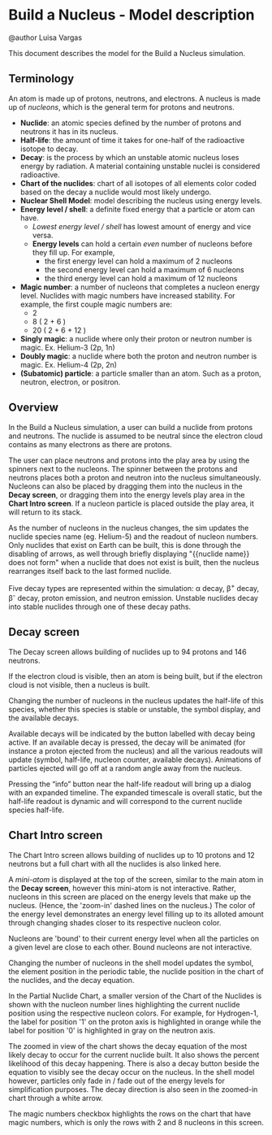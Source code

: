 # Build a Nucleus - Model description

@author Luisa Vargas

This document describes the model for the Build a Nucleus simulation.<br>

## Terminology

An atom is made up of protons, neutrons, and electrons. A nucleus is made up of _nucleons_, which is the general term
for protons and neutrons.

- __Nuclide__: an atomic species defined by the number of protons and neutrons it has in its nucleus.
- __Half-life__: the amount of time it takes for one-half of the radioactive isotope to decay.
- __Decay__: is the process by which an unstable atomic nucleus loses energy by radiation. A material containing
  unstable nuclei is considered radioactive.
- __Chart of the nuclides__: chart of all isotopes of all elements color coded based on the decay a nuclide would most
  likely undergo.
- __Nuclear Shell Model__: model describing the nucleus using energy levels.
- __Energy level / shell__: a definite fixed energy that a particle or atom can have.
  - _Lowest energy level / shell_ has lowest amount of energy and vice versa.
  - __Energy levels__ can hold a certain *even*
    number of nucleons before they fill up. For example,
    - the first energy level can hold a maximum of 2 nucleons
    - the second energy level can hold a maximum of 6 nucleons
    - the third energy level can hold a maximum of 12 nucleons
- __Magic number__: a number of nucleons that completes a nucleon energy level. Nuclides with magic numbers have
  increased stability. For example, the first couple magic numbers are:
  - 2
  - 8 ( 2 + 6 )
  - 20 ( 2 + 6 + 12 )
- __Singly magic__: a nuclide where only their proton or neutron number is magic. Ex. Helium-3 (2p, 1n)
- __Doubly magic__: a nuclide where both the proton and neutron number is magic. Ex. Helium-4 (2p, 2n)
- __(Subatomic) particle__: a particle smaller than an atom. Such as a proton, neutron, electron, or positron.

## Overview

In the Build a Nucleus simulation, a user can build a nuclide from protons and neutrons. The nuclide is assumed to be
neutral since the electron cloud contains as many electrons as there are protons.

The user can place neutrons and protons into the play area by using the spinners next to the nucleons. The spinner
between the protons and neutrons places both a proton and neutron into the nucleus simultaneously. Nucleons can also be
placed by dragging them into the nucleus in the **Decay screen**, or dragging them into the energy levels play area in
the **Chart Intro screen**. If a nucleon particle is placed outside the play area, it will return to its stack.
<!--- REVIEW: I'm not seeing anything that looks like a "stack" in the sim.  Does this reference need an update? -->

As the number of nucleons in the nucleus changes, the sim updates the nuclide species name (eg. Helium-5) and the
readout of nucleon numbers. Only nuclides that exist on Earth can be built, this is done through the disabling of
arrows, as well through briefly displaying "{{nuclide name}} does not form" when a nuclide that does not exist is built,
then the nucleus rearranges itself back to the last formed nuclide.

Five decay types are represented within the simulation: α decay, β<sup>+</sup> decay, β<sup>-</sup> decay, proton
emission, and neutron emission. Unstable nuclides decay into stable nuclides through one of these decay paths.

## Decay screen

The Decay screen allows building of nuclides up to 94 protons and 146 neutrons.

If the electron cloud is visible, then an atom is being built, but if the electron cloud is not visible, then a nucleus
is built.

Changing the number of nucleons in the nucleus updates the half-life of this species, whether this species is stable or
unstable, the symbol display, and the available decays.

Available decays will be indicated by the button labelled with decay being active. If an available decay is pressed, the
decay will be animated (for instance a proton ejected from the nucleus) and all the various readouts will update
(symbol, half-life, nucleon counter, available decays). Animations of particles ejected will go off at a random angle
away from the nucleus.

Pressing the “info” button near the half-life readout will bring up a dialog with an expanded timeline. The expanded
timescale is overall static, but the half-life readout is dynamic and will correspond to the current nuclide species
half-life.

## Chart Intro screen

The Chart Intro screen allows building of nuclides up to 10 protons and 12 neutrons but a full chart with all the
nuclides is also linked here.

A _mini-atom_ is displayed at the top of the screen, similar to the main atom in the **Decay screen**, however this
mini-atom is not interactive. Rather, nucleons in this screen are placed on the energy levels that make up the nucleus.
(Hence, the 'zoom-in' dashed lines on the nucleus.) The color of the energy level demonstrates an energy level filling
up to its alloted amount through changing shades closer to its respective nucleon color.

Nucleons are 'bound' to their current energy level when all the particles on a given level are close to each other.
Bound nucleons are not interactive.

Changing the number of nucleons in the shell model updates the symbol, the element position in the periodic table, the
nuclide position in the chart of the nuclides, and the decay equation.

In the Partial Nuclide Chart, a smaller version of the Chart of the Nuclides is shown with the nucleon number lines
highlighting the current nuclide position using the respective nucleon colors. For example, for Hydrogen-1, the label
for position '1' on the proton axis is highlighted in orange while the label for position '0' is highlighted in gray
on the neutron axis.

The zoomed in view of the chart shows the decay equation of the most likely decay to occur for the current nuclide
built. It also shows the percent likelihood of this decay happening. There is also a decay button beside the equation to
visibly see the decay occur on the nucleus. In the shell model however, particles only fade in / fade out of the energy
levels for simplification purposes. The decay direction is also seen in the zoomed-in chart through a white arrow.

The magic numbers checkbox highlights the rows on the chart that have magic numbers, which is only the rows with 2 and
8 nucleons in this screen.